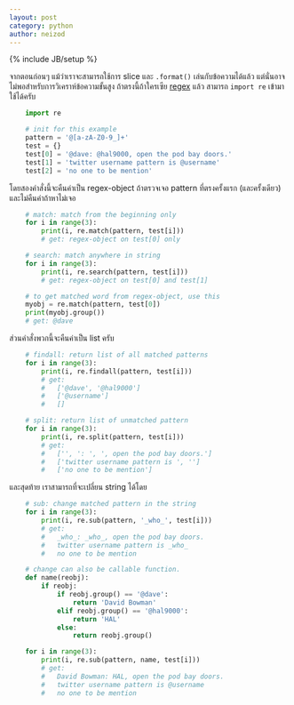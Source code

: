 ```yaml
---
layout: post
category: python
author: neizod
---
```

{% include JB/setup %}

จากตอนก่อนๆ แม้ว่าเราจะสามารถใช้การ slice และ `.format()` เล่นกับข้อความได้แล้ว แต่นั่นอาจไม่พอสำหรับการวิเคราห์ข้อความขั้นสูง ถ้าตรงนี้ถ้าใครเซีย [regex](/misc/regex.html) แล้ว สามารถ `import re` เข้ามาใช้ได้ครับ

```python
    import re

    # init for this example
    pattern = '@[a-zA-Z0-9_]+'
    test = {}
    test[0] = '@dave: @hal9000, open the pod bay doors.'
    test[1] = 'twitter username pattern is @username'
    test[2] = 'no one to be mention'
```

โดยสองคำสั่งนี้จะคืนค่าเป็น regex-object ถ้าตรวจเจอ pattern ที่ตรงครั้งแรก (และครั้งเดียว) และไม่คืนค่าถ้าหาไม่เจอ

```python
    # match: match from the beginning only
    for i in range(3):
        print(i, re.match(pattern, test[i]))
        # get: regex-object on test[0] only

    # search: match anywhere in string
    for i in range(3):
        print(i, re.search(pattern, test[i]))
        # get: regex-object on test[0] and test[1]

    # to get matched word from regex-object, use this
    myobj = re.match(pattern, test[0])
    print(myobj.group())
    # get: @dave
```

ส่วนคำสั่งพวกนี้จะคืนค่าเป็น list ครับ

```python
    # findall: return list of all matched patterns
    for i in range(3):
        print(i, re.findall(pattern, test[i]))
        # get:
        #   ['@dave', '@hal9000']
        #   ['@username']
        #   []

    # split: return list of unmatched pattern
    for i in range(3):
        print(i, re.split(pattern, test[i]))
        # get:
        #   ['', ': ', ', open the pod bay doors.']
        #   ['twitter username pattern is ', '']
        #   ['no one to be mention']
```

และสุดท้าย เราสามารถที่จะเปลี่ยน string ได้โดย

```python
    # sub: change matched pattern in the string
    for i in range(3):
        print(i, re.sub(pattern, '_who_', test[i]))
        # get:
        #   _who_: _who_, open the pod bay doors.
        #   twitter username pattern is _who_
        #   no one to be mention

    # change can also be callable function.
    def name(reobj):
        if reobj:
            if reobj.group() == '@dave':
                return 'David Bowman'
            elif reobj.group() == '@hal9000':
                return 'HAL'
            else:
                return reobj.group()

    for i in range(3):
        print(i, re.sub(pattern, name, test[i]))
        # get:
        #   David Bowman: HAL, open the pod bay doors.
        #   twitter username pattern is @username
        #   no one to be mention
```
